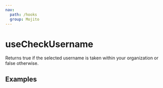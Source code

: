 ```yaml
---
nav:
  path: /hooks
  group: Mojito
---
```


# useCheckUsername

Returns true if the selected username is taken within your organization or false otherwise.

## Examples

<code src="./demo/demo1.tsx" />
